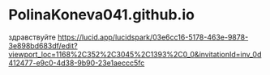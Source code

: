 # PolinaKoneva041.github.io
здравствуйте 
https://lucid.app/lucidspark/03e6cc16-5178-463e-9878-3e898bd683df/edit?viewport_loc=1168%2C352%2C3045%2C1393%2C0_0&invitationId=inv_0d412477-e9c0-4d38-9b90-23e1aeccc5fc
